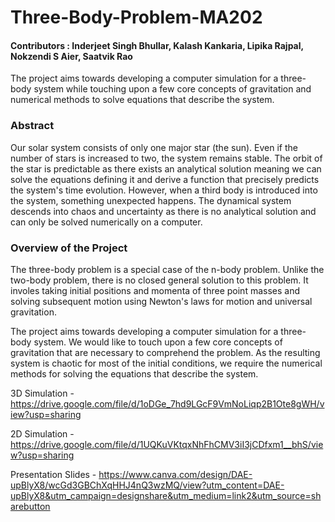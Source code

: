 # Three-Body-Problem-MA202

#### Contributors : Inderjeet Singh Bhullar, Kalash Kankaria, Lipika Rajpal, Nokzendi S Aier, Saatvik Rao


The project aims towards developing a computer simulation for a three-body system while touching upon a few core concepts of gravitation and numerical methods to solve equations that describe the system.


### Abstract
Our solar system consists of only one major star (the sun). Even if the number of stars is increased to two, the system remains stable. The orbit of the star is predictable as there exists an analytical solution meaning we can solve the equations defining it and derive a function that precisely predicts the system's time evolution. However, when a third body is introduced into the system, something unexpected happens. The dynamical system descends into chaos and uncertainty as there is no analytical solution and can only be solved numerically on a computer. 


### Overview of the Project 
The three-body problem is a special case of the n-body problem. Unlike the two-body problem, there is no closed general solution to this problem. It involes taking initial positions and momenta of three point masses and solving subsequent motion using Newton's laws for motion and universal gravitation. 

The project aims towards developing a computer simulation for a three-body system. We would like to touch upon a few core concepts of gravitation that are necessary to comprehend the problem. As the resulting system is chaotic for most of the initial conditions, we require the numerical methods for solving the equations that describe the system.


3D Simulation - https://drive.google.com/file/d/1oDGe_7hd9LGcF9VmNoLiqp2B1Ote8gWH/view?usp=sharing


2D Simulation - https://drive.google.com/file/d/1UQKuVKtqxNhFhCMV3iI3jCDfxm1__bhS/view?usp=sharing

Presentation Slides - https://www.canva.com/design/DAE-upBlyX8/wcGd3GBChXqHHJ4nQ3wzMQ/view?utm_content=DAE-upBlyX8&utm_campaign=designshare&utm_medium=link2&utm_source=sharebutton
